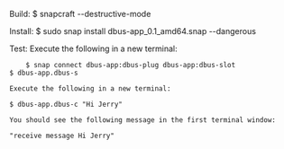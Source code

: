 
Build:
	$ snapcraft --destructive-mode
	
Install:
	$ sudo snap install dbus-app_0.1_amd64.snap --dangerous
	
Test:
	Execute the following in a new terminal:

        $ snap connect dbus-app:dbus-plug dbus-app:dbus-slot
	$ dbus-app.dbus-s
	
	Execute the following in a new terminal:

	$ dbus-app.dbus-c "Hi Jerry"
		
	You should see the following message in the first terminal window:

	"receive message Hi Jerry"
